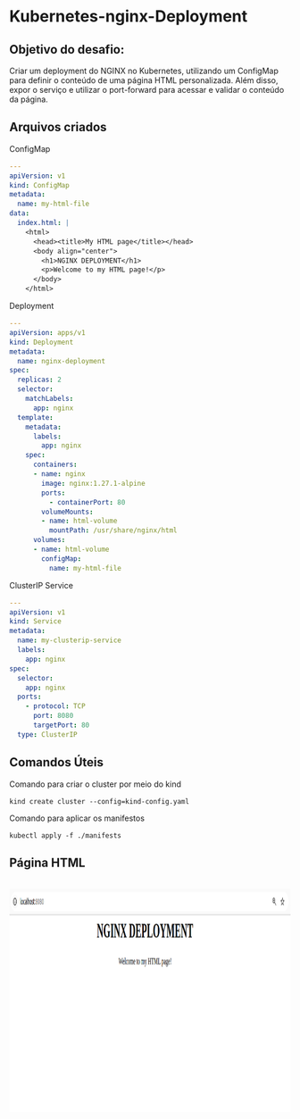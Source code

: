 # Kubernetes-nginx-Deployment

## Objetivo do desafio:
Criar um deployment do NGINX no Kubernetes, utilizando um ConfigMap para definir o conteúdo de uma página HTML personalizada. Além disso, expor o serviço e utilizar o port-forward para acessar e validar o conteúdo da página.

## Arquivos criados
ConfigMap
```yaml
---
apiVersion: v1
kind: ConfigMap
metadata:
  name: my-html-file
data:
  index.html: |
    <html>
      <head><title>My HTML page</title></head>
      <body align="center">
        <h1>NGINX DEPLOYMENT</h1>
        <p>Welcome to my HTML page!</p>
      </body>
    </html>
```

Deployment
```yaml
---
apiVersion: apps/v1
kind: Deployment
metadata:
  name: nginx-deployment
spec:
  replicas: 2
  selector:
    matchLabels:
      app: nginx
  template:
    metadata:
      labels:
        app: nginx
    spec:
      containers:
      - name: nginx
        image: nginx:1.27.1-alpine
        ports:
          - containerPort: 80
        volumeMounts:
        - name: html-volume
          mountPath: /usr/share/nginx/html
      volumes:
      - name: html-volume
        configMap:
          name: my-html-file
```

ClusterIP Service
```yaml
---
apiVersion: v1
kind: Service
metadata:
  name: my-clusterip-service
  labels:
    app: nginx
spec:
  selector:
    app: nginx
  ports:
    - protocol: TCP
      port: 8080
      targetPort: 80
  type: ClusterIP
```
## Comandos Úteis
Comando para criar o cluster por meio do kind
```
kind create cluster --config=kind-config.yaml
```

Comando para aplicar os manifestos
```
kubectl apply -f ./manifests
```
## Página HTML

<div style="text-align: center"><br>
    <img align="center" alt="html-screen" height="400px" width="850px" src="https://github.com/CarlosDaniel3/kubernetes-nginx-deployment/blob/main/assets/html-screen.png">
</div>
